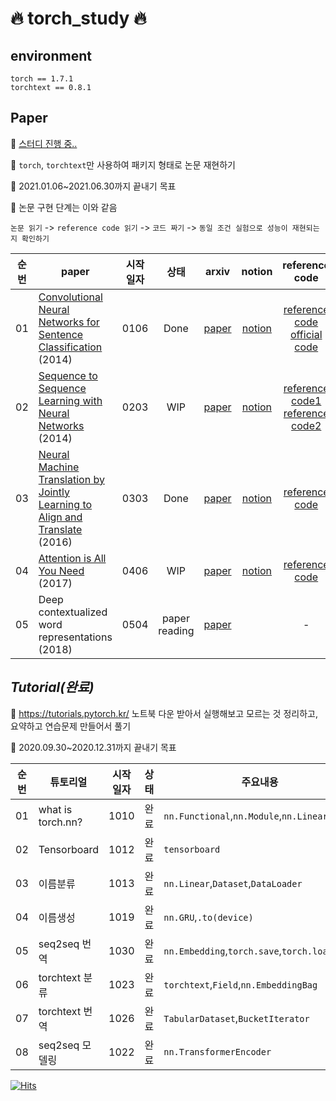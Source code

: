 # 🔥 torch_study 🔥

## environment
```
torch == 1.7.1
torchtext == 0.8.1
```

## Paper
🍟 [스터디 진행 중..](https://www.notion.so/kickoff-6634847c450741a68c1be736f102ecdd) 

🍕 `torch`, `torchtext`만 사용하여 패키지 형태로 논문 재현하기  

🍔 2021.01.06~2021.06.30까지 끝내기 목표

🌮 논문 구현 단계는 이와 같음

`논문 읽기` -> `reference code 읽기` -> `코드 짜기` -> `동일 조건 실험으로 성능이 재현되는지 확인하기`

|순번|paper|시작일자|상태|arxiv|notion|reference code|
|:--:|----|:-----:|:----:|:----:|:----:|:----:|
|01|[Convolutional Neural Networks for Sentence Classification](https://github.com/long8v/torch_study/tree/master/paper/01_CNN) (2014)|0106|Done|[paper](https://arxiv.org/abs/1408.5882)|[notion](https://www.notion.so/long8v/1-CNN-8982f7be7db94ae88e340cc23900693c)|[reference code](https://github.com/bentrevett/pytorch-sentiment-analysis/blob/master/4%20-%20Convolutional%20Sentiment%20Analysis.ipynb)<br>[official code](https://github.com/yoonkim/CNN_sentence)|
|02|[Sequence to Sequence Learning with Neural Networks](https://github.com/long8v/torch_study/tree/master/paper/02_seq2seq) (2014)|0203|WIP|[paper](https://arxiv.org/abs/1409.3215)|[notion](https://www.notion.so/long8v/2-seq2seq-68f1ccd8f7c9451191334eae6f83486c)|[reference code1](https://github.com/bentrevett/pytorch-seq2seq/blob/master/1%20-%20Sequence%20to%20Sequence%20Learning%20with%20Neural%20Networks.ipynb)<br>[reference code2](https://github.com/bentrevett/pytorch-seq2seq/blob/master/4%20-%20Packed%20Padded%20Sequences%2C%20Masking%2C%20Inference%20and%20BLEU.ipynb)|
|03|[Neural Machine Translation by Jointly Learning to Align and Translate](https://github.com/long8v/torch_study/tree/master/paper/03_attention) (2016)|0303|Done|[paper](https://arxiv.org/pdf/1409.0473.pdf)|[notion](https://www.notion.so/long8v/3-attention-22ac89a1000f49cba65aaa4a0a2ce9fa)|[reference code](https://github.com/bentrevett/pytorch-seq2seq/blob/master/3%20-%20Neural%20Machine%20Translation%20by%20Jointly%20Learning%20to%20Align%20and%20Translate.ipynb)|
|04|[Attention is All You Need](https://github.com/long8v/torch_study/tree/master/paper/04_transformer) (2017)|0406|WIP|[paper](https://arxiv.org/abs/1706.03762)|[notion](https://www.notion.so/long8v/4-Transformer-2a7651c264ba496b9441adda71e72ac2)|[reference code](https://github.com/bentrevett/pytorch-seq2seq/blob/master/6%20-%20Attention%20is%20All%20You%20Need.ipynb)|
|05|Deep contextualized word representations (2018)|0504|paper reading|[paper](https://arxiv.org/abs/1802.05365?)||-|


## *Tutorial(완료)* 
🍕 https://tutorials.pytorch.kr/ 노트북 다운 받아서 실행해보고 모르는 것 정리하고, 요약하고 연습문제 만들어서 풀기 

🍔 2020.09.30~2020.12.31까지 끝내기 목표 

|순번|튜토리얼|시작일자|상태|주요내용|링크|
|:--:|----|:---:|:----:|----|----|
|01|what is torch.nn?|1010|완료|`nn.Functional`,`nn.Module`,`nn.Linear`,`optim`|[tutorial](https://tutorials.pytorch.kr/beginner/nn_tutorial.html)|
|02|Tensorboard|1012|완료|`tensorboard`|[tutorial](https://tutorials.pytorch.kr/intermediate/tensorboard_tutorial.html)|
|03|이름분류|1013|완료|`nn.Linear`,`Dataset`,`DataLoader`|[tutorial](https://tutorials.pytorch.kr/intermediate/char_rnn_classification_tutorial.html)|
|04|이름생성|1019|완료|`nn.GRU`,`.to(device)`|[tutorial](https://tutorials.pytorch.kr/intermediate/char_rnn_generation_tutorial.html)|
|05|seq2seq 번역|1030|완료|`nn.Embedding`,`torch.save`,`torch.load`|[tutorial](https://tutorials.pytorch.kr/intermediate/seq2seq_translation_tutorial.html)|
|06|torchtext 분류|1023|완료|`torchtext`,`Field`,`nn.EmbeddingBag`|[tutorial](https://tutorials.pytorch.kr/beginner/text_sentiment_ngrams_tutorial.html)|
|07|torchtext 번역|1026|완료|`TabularDataset`,`BucketIterator`|[tutorial](https://tutorials.pytorch.kr/beginner/torchtext_translation_tutorial.html)|
|08|seq2seq 모델링|1022|완료|`nn.TransformerEncoder`|[tutorial](https://tutorials.pytorch.kr/beginner/transformer_tutorial.html)|


[![Hits](https://hits.seeyoufarm.com/api/count/incr/badge.svg?url=https%3A%2F%2Fgithub.com%2Flong8v%2F&count_bg=%2379C83D&title_bg=%23555555&icon=&icon_color=%23E7E7E7&title=hits&edge_flat=false)](https://hits.seeyoufarm.com)
